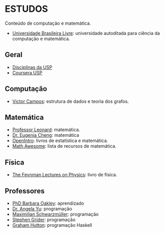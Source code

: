 # ESTUDOS

Conteúdo de computação e matemática.

- [Universidade Brasileira Livre](https://ulivre.dev/ 'Universidade Brasileira Livre'): universidade autoditada para ciência da computação e matemática.

## Geral

- [Disciplinas da USP](https://edisciplinas.usp.br/ 'Disciplinas da USP')
- [Coursera USP](https://www.coursera.org/usp/ 'Coursera USP')

## Computação

- [Victor Campos](https://www.youtube.com/@victoitor 'Victor Campos'): estrutura de dados e teoria dos grafos.

## Matemática

- [Professor Leonard](https://www.youtube.com/@ProfessorLeonard 'Professor Leonard'): matemática.
- [Dr. Eugenia Cheng](https://eugeniacheng.com/ 'Dr. Eugenia Cheng'): matemática
- [OpenIntro](https://www.openintro.org/ 'OpenIntro'): livros de estatística e matemática.
- [Math Awesome](https://github.com/rossant/awesome-math 'Math Awesome'): lista de recursos de matemática.

## Física

- [The Feynman Lectures on Physics](https://www.feynmanlectures.caltech.edu/ 'The Feynman Lectures on Physics'): livro de física.

## Professores

- [PhD Barbara Oakley](https://barbaraoakley.com/ 'PhD Barbara Oakley'): aprendizado
- [Dr. Angela Yu](https://www.appbrewery.com/ 'Dr. Angela Yu'): programação
- [Maximilian Schwarzmüller](https://academind.com/ 'Maximilian Schwarzmüller'): programação
- [Stephen Grider](https://rallycoding.com/ 'Stephen Grider'): programação
- [Graham Hutton](https://www.cs.nott.ac.uk/~pszgmh/ 'Graham Hutton'): programação Haskell
